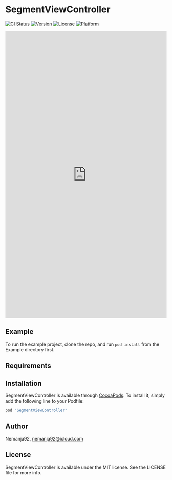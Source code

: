 # SegmentViewController

[![CI Status](http://img.shields.io/travis/Nemanja92/SegmentViewController.svg?style=flat)](https://travis-ci.org/Nemanja92/SegmentViewController)
[![Version](https://img.shields.io/cocoapods/v/SegmentViewController.svg?style=flat)](http://cocoapods.org/pods/SegmentViewController)
[![License](https://img.shields.io/cocoapods/l/SegmentViewController.svg?style=flat)](http://cocoapods.org/pods/SegmentViewController)
[![Platform](https://img.shields.io/cocoapods/p/SegmentViewController.svg?style=flat)](http://cocoapods.org/pods/SegmentViewController)


<div style='position:relative;padding-bottom:178%'><iframe src='https://gfycat.com/ifr/NeglectedCarefreeBoar' frameborder='0' scrolling='no' width='100%' height='100%' style='position:absolute;top:0;left:0;' allowfullscreen></iframe></div>

## Example

To run the example project, clone the repo, and run `pod install` from the Example directory first.

## Requirements

## Installation

SegmentViewController is available through [CocoaPods](http://cocoapods.org). To install
it, simply add the following line to your Podfile:

```ruby
pod "SegmentViewController"
```

## Author

Nemanja92, nemanja92@icloud.com

## License

SegmentViewController is available under the MIT license. See the LICENSE file for more info.
